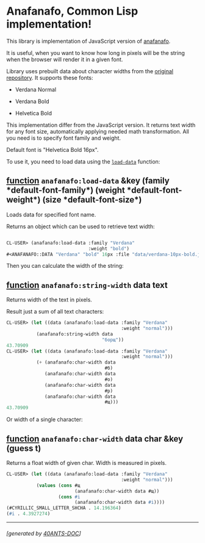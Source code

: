 <a id="x-28ANAFANAFO-3A-40README-2040ANTS-DOC-2FLOCATIVES-3ASECTION-29"></a>

# Anafanafo, Common Lisp implementation!

This library is implementation of JavaScript version of [anafanafo][eae8].

It is useful, when you want to know how long in pixels will be the string when the browser will
render it in a given font.

Library uses prebuilt data about character widths from the [original repository][eae8].
It supports these fonts:

* Verdana Normal

* Verdana Bold

* Helvetica Bold

This implementation differ from the JavaScript version.
It returns text width for any font size, automatically applying
needed math transformation. All you need is to specify font family
and weight.

Default font is "Helvetica Bold 16px".

To use it, you need to load data using the [`load-data`][f2c2] function:

<a id="x-28ANAFANAFO-3ALOAD-DATA-20FUNCTION-29"></a>

## [function](d8ae) `anafanafo:load-data` &key (family \*default-font-family\*) (weight \*default-font-weight\*) (size \*default-font-size\*)

Loads data for specified font name.

Returns an object which can be used to retrieve text width:

```lisp

CL-USER> (anafanafo:load-data :family "Verdana"
                              :weight "bold")
#<ANAFANAFO::DATA "Verdana" "bold" 16px :file "data/verdana-10px-bold.json">
```
Then you can calculate the width of the string:

<a id="x-28ANAFANAFO-3ASTRING-WIDTH-20FUNCTION-29"></a>

## [function](7c3b) `anafanafo:string-width` data text

Returns width of the text in pixels.

Result just a sum of all text characters:

```lisp
CL-USER> (let ((data (anafanafo:load-data :family "Verdana"
                                          :weight "normal")))
           (anafanafo:string-width data
                                   "борщ"))
43.70909
CL-USER> (let ((data (anafanafo:load-data :family "Verdana"
                                          :weight "normal")))
           (+ (anafanafo:char-width data
                                    #б)
              (anafanafo:char-width data
                                    #о)
              (anafanafo:char-width data
                                    #р)
              (anafanafo:char-width data
                                    #щ)))
43.70909
```
Or width of a single character:

<a id="x-28ANAFANAFO-3ACHAR-WIDTH-20FUNCTION-29"></a>

## [function](472f) `anafanafo:char-width` data char &key (guess t)

Returns a float width of given char. Width is measured in pixels.

```lisp
CL-USER> (let ((data (anafanafo:load-data :family "Verdana"
                                          :weight "normal")))
           (values (cons #щ
                         (anafanafo:char-width data #щ))
                   (cons #i
                         (anafanafo:char-width data #i))))
(#CYRILLIC_SMALL_LETTER_SHCHA . 14.196364)
(#i . 4.3927274)
```

[f2c2]: #x-28ANAFANAFO-3ALOAD-DATA-20FUNCTION-29
[d8ae]: https://github.com/40ants/cl-anafanafo/blob/79408804148bb0ae1e8cf4e10117551539f160f4/src/core.lisp#L148
[472f]: https://github.com/40ants/cl-anafanafo/blob/79408804148bb0ae1e8cf4e10117551539f160f4/src/core.lisp#L184
[7c3b]: https://github.com/40ants/cl-anafanafo/blob/79408804148bb0ae1e8cf4e10117551539f160f4/src/core.lisp#L212
[eae8]: https://github.com/metabolize/anafanafo

* * *
###### [generated by [40ANTS-DOC](https://40ants.com/doc/)]
